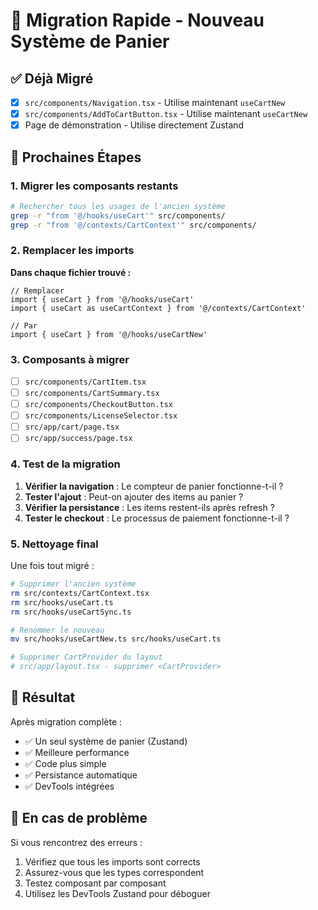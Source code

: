 # 🚀 Migration Rapide - Nouveau Système de Panier

## ✅ Déjà Migré

- [x] `src/components/Navigation.tsx` - Utilise maintenant `useCartNew`
- [x] `src/components/AddToCartButton.tsx` - Utilise maintenant `useCartNew`
- [x] Page de démonstration - Utilise directement Zustand

## 🔄 Prochaines Étapes

### 1. Migrer les composants restants

```bash
# Rechercher tous les usages de l'ancien système
grep -r "from '@/hooks/useCart'" src/components/
grep -r "from '@/contexts/CartContext'" src/components/
```

### 2. Remplacer les imports

**Dans chaque fichier trouvé :**
```tsx
// Remplacer
import { useCart } from '@/hooks/useCart'
import { useCart as useCartContext } from '@/contexts/CartContext'

// Par
import { useCart } from '@/hooks/useCartNew'
```

### 3. Composants à migrer

- [ ] `src/components/CartItem.tsx`
- [ ] `src/components/CartSummary.tsx`
- [ ] `src/components/CheckoutButton.tsx`
- [ ] `src/components/LicenseSelector.tsx`
- [ ] `src/app/cart/page.tsx`
- [ ] `src/app/success/page.tsx`

### 4. Test de la migration

1. **Vérifier la navigation** : Le compteur de panier fonctionne-t-il ?
2. **Tester l'ajout** : Peut-on ajouter des items au panier ?
3. **Vérifier la persistance** : Les items restent-ils après refresh ?
4. **Tester le checkout** : Le processus de paiement fonctionne-t-il ?

### 5. Nettoyage final

Une fois tout migré :
```bash
# Supprimer l'ancien système
rm src/contexts/CartContext.tsx
rm src/hooks/useCart.ts
rm src/hooks/useCartSync.ts

# Renommer le nouveau
mv src/hooks/useCartNew.ts src/hooks/useCart.ts

# Supprimer CartProvider du layout
# src/app/layout.tsx - supprimer <CartProvider>
```

## 🎯 Résultat

Après migration complète :
- ✅ Un seul système de panier (Zustand)
- ✅ Meilleure performance
- ✅ Code plus simple
- ✅ Persistance automatique
- ✅ DevTools intégrées

## 🚨 En cas de problème

Si vous rencontrez des erreurs :
1. Vérifiez que tous les imports sont corrects
2. Assurez-vous que les types correspondent
3. Testez composant par composant
4. Utilisez les DevTools Zustand pour déboguer
